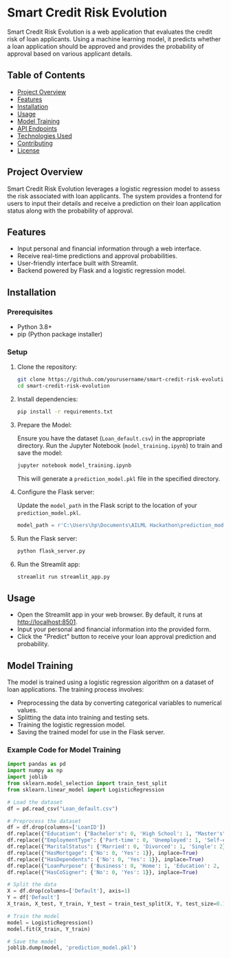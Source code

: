 # Smart Credit Risk Evolution

Smart Credit Risk Evolution is a web application that evaluates the credit risk of loan applicants. Using a machine learning model, it predicts whether a loan application should be approved and provides the probability of approval based on various applicant details.

## Table of Contents

- [Project Overview](#project-overview)
- [Features](#features)
- [Installation](#installation)
- [Usage](#usage)
- [Model Training](#model-training)
- [API Endpoints](#api-endpoints)
- [Technologies Used](#technologies-used)
- [Contributing](#contributing)
- [License](#license)

## Project Overview

Smart Credit Risk Evolution leverages a logistic regression model to assess the risk associated with loan applicants. The system provides a frontend for users to input their details and receive a prediction on their loan application status along with the probability of approval.

## Features

- Input personal and financial information through a web interface.
- Receive real-time predictions and approval probabilities.
- User-friendly interface built with Streamlit.
- Backend powered by Flask and a logistic regression model.

## Installation

### Prerequisites

- Python 3.8+
- pip (Python package installer)

### Setup

1. Clone the repository:

    ```sh
    git clone https://github.com/yourusername/smart-credit-risk-evolution.git
    cd smart-credit-risk-evolution
    ```

2. Install dependencies:

    ```sh
    pip install -r requirements.txt
    ```

3. Prepare the Model:

    Ensure you have the dataset (`Loan_default.csv`) in the appropriate directory. Run the Jupyter Notebook (`model_training.ipynb`) to train and save the model:

    ```sh
    jupyter notebook model_training.ipynb
    ```

    This will generate a `prediction_model.pkl` file in the specified directory.

4. Configure the Flask server:

    Update the `model_path` in the Flask script to the location of your `prediction_model.pkl`.

    ```python
    model_path = r'C:\Users\hp\Documents\AILML Hackathon\prediction_model.pkl'
    ```

5. Run the Flask server:

    ```sh
    python flask_server.py
    ```

6. Run the Streamlit app:

    ```sh
    streamlit run streamlit_app.py
    ```

## Usage

- Open the Streamlit app in your web browser. By default, it runs at [http://localhost:8501](http://localhost:8501).
- Input your personal and financial information into the provided form.
- Click the "Predict" button to receive your loan approval prediction and probability.

## Model Training

The model is trained using a logistic regression algorithm on a dataset of loan applications. The training process involves:

- Preprocessing the data by converting categorical variables to numerical values.
- Splitting the data into training and testing sets.
- Training the logistic regression model.
- Saving the trained model for use in the Flask server.

### Example Code for Model Training

```python
import pandas as pd
import numpy as np
import joblib
from sklearn.model_selection import train_test_split
from sklearn.linear_model import LogisticRegression

# Load the dataset
df = pd.read_csv("Loan_default.csv")

# Preprocess the dataset
df = df.drop(columns=['LoanID'])
df.replace({"Education": {"Bachelor's": 0, 'High School': 1, "Master's": 2, 'PhD': 3}}, inplace=True)
df.replace({"EmploymentType": {'Part-time': 0, 'Unemployed': 1, 'Self-employed': 2, 'Full-time': 3}}, inplace=True)
df.replace({"MaritalStatus": {'Married': 0, 'Divorced': 1, 'Single': 2}}, inplace=True)
df.replace({"HasMortgage": {'No': 0, 'Yes': 1}}, inplace=True)
df.replace({"HasDependents": {'No': 0, 'Yes': 1}}, inplace=True)
df.replace({"LoanPurpose": {'Business': 0, 'Home': 1, 'Education': 2, 'Other': 3, 'Auto': 4}}, inplace=True)
df.replace({"HasCoSigner": {'No': 0, 'Yes': 1}}, inplace=True)

# Split the data
X = df.drop(columns=['Default'], axis=1)
Y = df['Default']
X_train, X_test, Y_train, Y_test = train_test_split(X, Y, test_size=0.1, stratify=Y, random_state=2)

# Train the model
model = LogisticRegression()
model.fit(X_train, Y_train)

# Save the model
joblib.dump(model, 'prediction_model.pkl')
```
